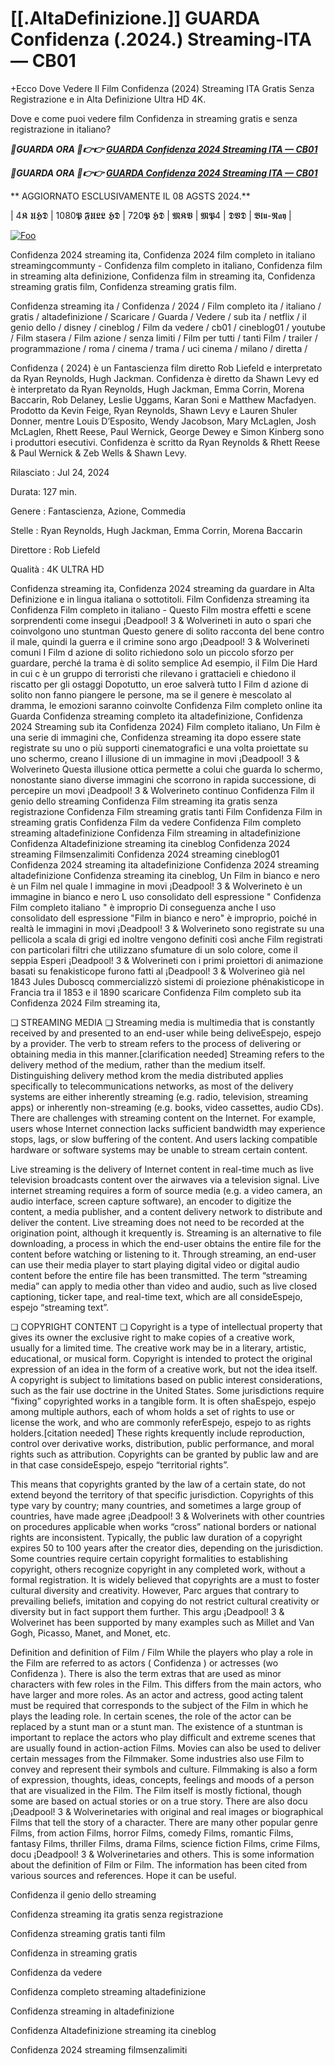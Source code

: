 <h1 tabindex="-1" class="heading-element" dir="auto">[[.AltaDefinizione.]] GUARDA Confidenza  (.2024.) Streaming-ITA — CB01</h1>

+Ecco Dove Vedere Il Film Confidenza  (2024) Streaming ITA Gratis Senza Registrazione e in Alta Definizione Ultra HD 4K.

Dove e come puoi vedere film Confidenza  in streaming gratis e senza registrazione in italiano?

<p><b><I>🔴GUARDA ORA 🔴👉👉 <a href="https://megavids.online/movie/1037051/trust-gitcuy" rel="noopener">GUARDA Confidenza  2024 Streaming ITA — CB01</a></I></b></p>

<p><b><I>🔴GUARDA ORA 🔴👉👉 <a href="https://megavids.online/movie/1037051/trust-gitcuy" rel="noopener">GUARDA Confidenza  2024 Streaming ITA — CB01</a></I></b></p>

** AGGIORNATO ESCLUSIVAMENTE IL 08 AGSTS 2024.**

| 4𝕶 𝖀𝕳𝕯 | 1080𝕻 𝕱𝖀𝕷𝕷 𝕳𝕯 | 720𝕻 𝕳𝕯 | 𝕸𝕶𝖁 | 𝕸𝕻4 | 𝕯𝖁𝕯 | 𝕭𝖑𝖚-𝕽𝖆𝖞 |

<a href="https://megavids.online/movie/1037051/trust-gitcuy" rel="nofollow"><img src="https://camo.githubusercontent.com/917e6ed5c302499242165dcc02bdbce85c075fd21b35918eb9c0b771855261b8/68747470733a2f2f7374617469632e7769787374617469632e636f6d2f6d656469612f6232343966395f61646163386637306662336634356238383639313639366337376465313866337e6d76322e676966" alt="Foo" style="max-width: 100%;"></a>


Confidenza  2024 streaming ita, Confidenza  2024 film completo in italiano streamingcommunty - Confidenza  film completo in italiano, Confidenza  film in streaming alta definizione, Confidenza  film in streaming ita, Confidenza  streaming gratis film, Confidenza  streaming gratis film.

Confidenza  streaming ita / Confidenza  / 2024 / Film completo ita / italiano / gratis / altadefinizione / Scaricare / Guarda / Vedere / sub ita / netflix / il genio dello / disney / cineblog / Film da vedere / cb01 / cineblog01 / youtube / Film stasera / Film azione / senza limiti / Film per tutti / tanti Film / trailer / programmazione / roma / cinema / trama / uci cinema / milano / diretta /

Confidenza  ( 2024) è un Fantascienza film diretto Rob Liefeld e interpretato da Ryan Reynolds, Hugh Jackman. Confidenza  è diretto da Shawn Levy ed è interpretato da Ryan Reynolds, Hugh Jackman, Emma Corrin, Morena Baccarin, Rob Delaney, Leslie Uggams, Karan Soni e Matthew Macfadyen. Prodotto da Kevin Feige, Ryan Reynolds, Shawn Levy e Lauren Shuler Donner, mentre Louis D’Esposito, Wendy Jacobson, Mary McLaglen, Josh McLaglen, Rhett Reese, Paul Wernick, George Dewey e Simon Kinberg sono i produttori esecutivi. Confidenza  è scritto da Ryan Reynolds & Rhett Reese & Paul Wernick & Zeb Wells & Shawn Levy.

Rilasciato : Jul 24, 2024

Durata: 127 min.

Genere : Fantascienza, Azione, Commedia

Stelle : Ryan Reynolds, Hugh Jackman, Emma Corrin, Morena Baccarin

Direttore : Rob Liefeld

Qualità : 4K ULTRA HD

Confidenza  streaming ita, Confidenza  2024 streaming da guardare in Alta Definizione e in lingua italiana o sottotitoli. Film Confidenza  streaming ita Confidenza  Film completo in italiano - Questo Film mostra effetti e scene sorprendenti come insegui ¡Deadpool! 3 & Wolverineti in auto o spari che coinvolgono uno stuntman Questo genere di solito racconta del bene contro il male, quindi la guerra e il crimine sono argo ¡Deadpool! 3 & Wolverineti comuni I Film d azione di solito richiedono solo un piccolo sforzo per guardare, perché la trama è di solito semplice Ad esempio, il Film Die Hard in cui c è un gruppo di terroristi che rilevano i grattacieli e chiedono il riscatto per gli ostaggi Dopotutto, un eroe salverà tutto I Film d azione di solito non fanno piangere le persone, ma se il genere è mescolato al dramma, le emozioni saranno coinvolte Confidenza  Film completo online ita Guarda Confidenza  streaming completo ita altadefinizione, Confidenza  2024 Streaming sub ita Confidenza  2024) Film completo italiano, Un Film è una serie di immagini che, Confidenza  streaming ita dopo essere state registrate su uno o più supporti cinematografici e una volta proiettate su uno schermo, creano l illusione di un immagine in movi ¡Deadpool! 3 & Wolverineto Questa illusione ottica permette a colui che guarda lo schermo, nonostante siano diverse immagini che scorrono in rapida successione, di percepire un movi ¡Deadpool! 3 & Wolverineto continuo Confidenza  Film il genio dello streaming Confidenza  Film streaming ita gratis senza registrazione Confidenza  Film streaming gratis tanti Film Confidenza  Film in streaming gratis Confidenza  Film da vedere Confidenza  Film completo streaming altadefinizione Confidenza  Film streaming in altadefinizione Confidenza  Altadefinizione streaming ita cineblog Confidenza  2024 streaming Filmsenzalimiti Confidenza  2024 streaming cineblog01 Confidenza  2024 streaming ita altadefinizione Confidenza  2024 streaming altadefinizione Confidenza  streaming ita cineblog, Un Film in bianco e nero è un Film nel quale l immagine in movi ¡Deadpool! 3 & Wolverineto è un immagine in bianco e nero L uso consolidato dell espressione " Confidenza  Film completo italiano " è improprio Di conseguenza anche l uso consolidato dell espressione "Film in bianco e nero" è improprio, poiché in realtà le immagini in movi ¡Deadpool! 3 & Wolverineto sono registrate su una pellicola a scala di grigi ed inoltre vengono definiti così anche Film registrati con particolari filtri che utilizzano sfumature di un solo colore, come il seppia Esperi ¡Deadpool! 3 & Wolverineti con i primi proiettori di animazione basati su fenakisticope furono fatti al ¡Deadpool! 3 & Wolverineo già nel 1843 Jules Duboscq commercializzò sistemi di proiezione phénakisticope in Francia tra il 1853 e il 1890 scaricare Confidenza  Film completo sub ita Confidenza  2024 Film streaming ita,

❏ STREAMING MEDIA ❏ Streaming media is multimedia that is constantly received by and presented to an end-user while being deliveEspejo, espejo by a provider. The verb to stream refers to the process of delivering or obtaining media in this manner.[clarification needed] Streaming refers to the delivery method of the medium, rather than the medium itself. Distinguishing delivery method krom the media distributed applies specifically to telecommunications networks, as most of the delivery systems are either inherently streaming (e.g. radio, television, streaming apps) or inherently non-streaming (e.g. books, video cassettes, audio CDs). There are challenges with streaming content on the Internet. For example, users whose Internet connection lacks sufficient bandwidth may experience stops, lags, or slow buffering of the content. And users lacking compatible hardware or software systems may be unable to stream certain content.

Live streaming is the delivery of Internet content in real-time much as live television broadcasts content over the airwaves via a television signal. Live internet streaming requires a form of source media (e.g. a video camera, an audio interface, screen capture software), an encoder to digitize the content, a media publisher, and a content delivery network to distribute and deliver the content. Live streaming does not need to be recorded at the origination point, although it krequently is. Streaming is an alternative to file downloading, a process in which the end-user obtains the entire file for the content before watching or listening to it. Through streaming, an end-user can use their media player to start playing digital video or digital audio content before the entire file has been transmitted. The term “streaming media” can apply to media other than video and audio, such as live closed captioning, ticker tape, and real-time text, which are all consideEspejo, espejo “streaming text”.

❏ COPYRIGHT CONTENT ❏ Copyright is a type of intellectual property that gives its owner the exclusive right to make copies of a creative work, usually for a limited time. The creative work may be in a literary, artistic, educational, or musical form. Copyright is intended to protect the original expression of an idea in the form of a creative work, but not the idea itself. A copyright is subject to limitations based on public interest considerations, such as the fair use doctrine in the United States. Some jurisdictions require “fixing” copyrighted works in a tangible form. It is often shaEspejo, espejo among multiple authors, each of whom holds a set of rights to use or license the work, and who are commonly referEspejo, espejo to as rights holders.[citation needed] These rights krequently include reproduction, control over derivative works, distribution, public performance, and moral rights such as attribution. Copyrights can be granted by public law and are in that case consideEspejo, espejo “territorial rights”.

This means that copyrights granted by the law of a certain state, do not extend beyond the territory of that specific jurisdiction. Copyrights of this type vary by country; many countries, and sometimes a large group of countries, have made agree ¡Deadpool! 3 & Wolverinets with other countries on procedures applicable when works “cross” national borders or national rights are inconsistent. Typically, the public law duration of a copyright expires 50 to 100 years after the creator dies, depending on the jurisdiction. Some countries require certain copyright formalities to establishing copyright, others recognize copyright in any completed work, without a formal registration. It is widely believed that copyrights are a must to foster cultural diversity and creativity. However, Parc argues that contrary to prevailing beliefs, imitation and copying do not restrict cultural creativity or diversity but in fact support them further. This argu ¡Deadpool! 3 & Wolverinet has been supported by many examples such as Millet and Van Gogh, Picasso, Manet, and Monet, etc.

Definition and definition of Film / Film While the players who play a role in the Film are referred to as actors ( Confidenza ) or actresses (wo Confidenza ). There is also the term extras that are used as minor characters with few roles in the Film. This differs from the main actors, who have larger and more roles. As an actor and actress, good acting talent must be required that corresponds to the subject of the Film in which he plays the leading role. In certain scenes, the role of the actor can be replaced by a stunt man or a stunt man. The existence of a stuntman is important to replace the actors who play difficult and extreme scenes that are usually found in action-action Films. Movies can also be used to deliver certain messages from the Filmmaker. Some industries also use Film to convey and represent their symbols and culture. Filmmaking is also a form of expression, thoughts, ideas, concepts, feelings and moods of a person that are visualized in the Film. The Film itself is mostly fictional, though some are based on actual stories or on a true story. There are also docu ¡Deadpool! 3 & Wolverinetaries with original and real images or biographical Films that tell the story of a character. There are many other popular genre Films, from action Films, horror Films, comedy Films, romantic Films, fantasy Films, thriller Films, drama Films, science fiction Films, crime Films, docu ¡Deadpool! 3 & Wolverinetaries and others. This is some information about the definition of Film or Film. The information has been cited from various sources and references. Hope it can be useful.

Confidenza  il genio dello streaming

Confidenza  streaming ita gratis senza registrazione

Confidenza  streaming gratis tanti film

Confidenza  in streaming gratis

Confidenza  da vedere

Confidenza  completo streaming altadefinizione

Confidenza  streaming in altadefinizione

Confidenza  Altadefinizione streaming ita cineblog

Confidenza  2024 streaming filmsenzalimiti

